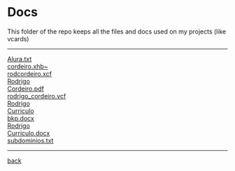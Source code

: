 # Docs
This folder of the repo keeps all the files and docs used on my projects (like vcards)

---------------------------
[Alura.txt](Alura.txt)<br>
[cordeiro.xhb~](cordeiro.xhb~)<br>
[rodcordeiro.xcf](rodcordeiro.xcf)<br>
[Rodrigo](Rodrigo)<br>
[Cordeiro.pdf](Cordeiro.pdf)<br>
[rodrigo_cordeiro.vcf](rodrigo_cordeiro.vcf)<br>
[Rodrigo](Rodrigo)<br>
[Curriculo](Curriculo)<br>
[bkp.docx](bkp.docx)<br>
[Rodrigo](Rodrigo)<br>
[Curriculo.docx](Curriculo.docx)<br>
[subdominios.txt](subdominios.txt)<br>

---------------------------

[back](../)
